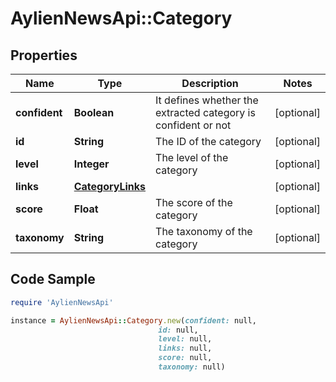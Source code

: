 # AylienNewsApi::Category

## Properties

Name | Type | Description | Notes
------------ | ------------- | ------------- | -------------
**confident** | **Boolean** | It defines whether the extracted category is confident or not | [optional] 
**id** | **String** | The ID of the category | [optional] 
**level** | **Integer** | The level of the category | [optional] 
**links** | [**CategoryLinks**](CategoryLinks.md) |  | [optional] 
**score** | **Float** | The score of the category | [optional] 
**taxonomy** | **String** | The taxonomy of the category | [optional] 

## Code Sample

```ruby
require 'AylienNewsApi'

instance = AylienNewsApi::Category.new(confident: null,
                                 id: null,
                                 level: null,
                                 links: null,
                                 score: null,
                                 taxonomy: null)
```


